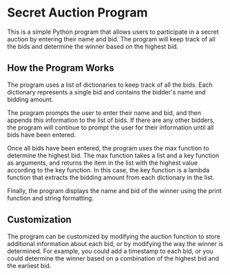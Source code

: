 # Secret Auction Program

This is a simple Python program that allows users to participate in a secret auction by entering their name and bid. The program will keep track of all the bids and determine the winner based on the highest bid.

## How the Program Works

The program uses a list of dictionaries to keep track of all the bids. Each dictionary represents a single bid and contains the bidder's name and bidding amount.

The program prompts the user to enter their name and bid, and then appends this information to the list of bids. If there are any other bidders, the program will continue to prompt the user for their information until all bids have been entered.

Once all bids have been entered, the program uses the max function to determine the highest bid. The max function takes a list and a key function as arguments, and returns the item in the list with the highest value according to the key function. In this case, the key function is a lambda function that extracts the bidding amount from each dictionary in the list.

Finally, the program displays the name and bid of the winner using the print function and string formatting.

## Customization

The program can be customized by modifying the auction function to store additional information about each bid, or by modifying the way the winner is determined. For example, you could add a timestamp to each bid, or you could determine the winner based on a combination of the highest bid and the earliest bid.
